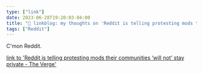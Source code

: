 ```yaml
---
type: ["link"]
date: 2023-06-28T19:20:03-04:00
title: "🔗 linkblog: my thoughts on 'Reddit is telling protesting mods their communities ‘will not’ stay private - The Verge'"
tags: ["Reddit"]
---
```

C'mon Reddit.  
 

[link to 'Reddit is telling protesting mods their communities ‘will not’ stay private - The Verge'](https://www.theverge.com/2023/6/28/23777195/reddit-protesting-moderators-communities-subreddits-private-reopen)
